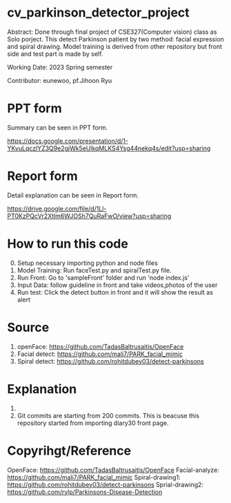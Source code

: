 # cv_parkinson_detector_project

Abstract: Done through final project of CSE327(Computer vision) class as Solo porject.
This detect Parkinson patient by two method: facial expression and spiral drawing.
Model training is derived from other repository but front side and test part is made by self.

Working Date: 2023 Spring semester

Contributor: eunewoo, pf.Jihoon Ryu

# PPT form
Summary can be seen in PPT form.

https://docs.google.com/presentation/d/1-YKvuLqczlYZ3Q9e2gjWk5eUlkqMLKS4Ysg44nekq4s/edit?usp=sharing

# Report form
Detail explanation can be seen in Report form.

https://drive.google.com/file/d/1Ll-PT0KzPQcVr2Xtlm6WJOSh7QuRaFwO/view?usp=sharing 

# How to run this code
0. Setup necessary importing python and node files
1. Model Training: Run faceTest.py and spiralTest.py file.
2. Run Front: Go to 'sampleFront' folder and run 'node index.js'
3. Input Data: follow guideline in front and take videos,photos of the user
4. Run test: Click the detect button in front and it will show the result as alert

# Source
1. openFace: https://github.com/TadasBaltrusaitis/OpenFace
2. Facial detect: https://github.com/mali7/PARK_facial_mimic
3. Spiral detect: https://github.com/rohitdubey03/detect-parkinsons

# Explanation
1. 
2. Git commits are starting from 200 commits. This is beacuse this repository started from importing diary30 front page.

# Copyrihgt/Reference
OpenFace: https://github.com/TadasBaltrusaitis/OpenFace
Facial-analyze: https://github.com/mali7/PARK_facial_mimic
Spiral-drawing1: https://github.com/rohitdubey03/detect-parkinsons
Sprial-drawing2: https://github.com/rylp/Parkinsons-Disease-Detection

